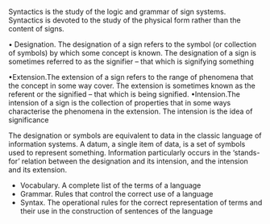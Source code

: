 Syntactics is the study of the logic and grammar of sign systems. Syntactics is devoted to the study of the physical form rather than the content of signs.

• Designation. The designation of a sign refers to the symbol (or collection of symbols) by which some concept is known. The designation of a sign is sometimes referred to as the signifier – that which is signifying something

•Extension.The extension of a sign refers to the range of phenomena that the concept in some way cover. The extension is sometimes known as the referent or the signified – that which is being signified.
•Intension.The intension of a sign is the collection of properties that in some ways characterise the phenomena in the extension. The intension is the idea of significance 

The designation or symbols are equivalent to data in the classic language of information systems. A datum, a single item of data, is a set of symbols used to represent something. Information particularly occurs in the ‘stands-for’ relation between the designation and its intension, and the intension and its extension.


- Vocabulary. A complete list of the terms of a language 
- Grammar. Rules that control the correct use of a language 
- Syntax. The operational rules for the correct representation of terms and their use in the construction of sentences of the language
